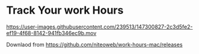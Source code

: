 # Track Your work Hours

https://user-images.githubusercontent.com/239513/147300827-2c3d5fe2-ef19-4f68-8142-941fb346ec9b.mov

Downlaod from https://github.com/niteoweb/work-hours-mac/releases 
